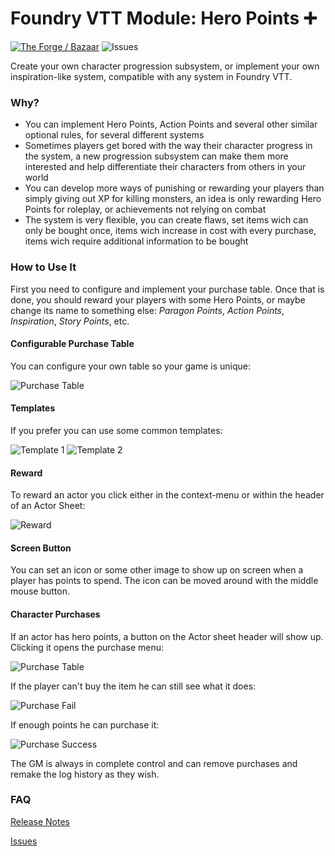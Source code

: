 # Foundry VTT Module: Hero Points ➕

[![The Forge / Bazaar](https://img.shields.io/badge/The%20Forge-Bazaar-lightgray?labelColor=darkgreen)](https://forge-vtt.com/bazaar/package/hero-points) ![Issues](https://img.shields.io/github/issues/elizeuangelo/fvtt-module-hero-points-faq)

Create your own character progression subsystem, or implement your own inspiration-like system, compatible with any system in Foundry VTT.

### Why?

-   You can implement Hero Points, Action Points and several other similar optional rules, for several different systems
-   Sometimes players get bored with the way their character progress in the system, a new progression subsystem can make them more interested and help differentiate their characters from others in your world
-   You can develop more ways of punishing or rewarding your players than simply giving out XP for killing monsters, an idea is only rewarding Hero Points for roleplay, or achievements not relying on combat
-   The system is very flexible, you can create flaws, set items wich can only be bought once, items wich increase in cost with every purchase, items wich require additional information to be bought

### How to Use It

First you need to configure and implement your purchase table. Once that is done, you should reward your players with some Hero Points, or maybe change its name to something else: _Paragon Points_, _Action Points_, _Inspiration_, _Story Points_, etc.

#### Configurable Purchase Table

You can configure your own table so your game is unique:

![Purchase Table](./assets/imgs/config.png)

#### Templates

If you prefer you can use some common templates:

![Template 1](./assets/imgs/templates-1.png)
![Template 2](./assets/imgs/templates-2.png)

#### Reward

To reward an actor you click either in the context-menu or within the header of an Actor Sheet:

![Reward](./assets/imgs/reward-context.png)

#### Screen Button

You can set an icon or some other image to show up on screen when a player has points to spend. The icon can be moved around with the middle mouse button.

#### Character Purchases

If an actor has hero points, a button on the Actor sheet header will show up. Clicking it opens the purchase menu:

![Purchase Table](./assets/imgs/purchase-table.png)

If the player can't buy the item he can still see what it does:

![Purchase Fail](./assets/imgs/purchase-fail.png)

If enough points he can purchase it:

![Purchase Success](./assets/imgs/purchase-success.png)

The GM is always in complete control and can remove purchases and remake the log history as they wish.

### FAQ

[Release Notes](https://raw.githubusercontent.com/elizeuangelo/fvtt-module-hero-points-faq/master/releases.md)

[Issues](https://github.com/elizeuangelo/fvtt-module-hero-points-faq/issues)
